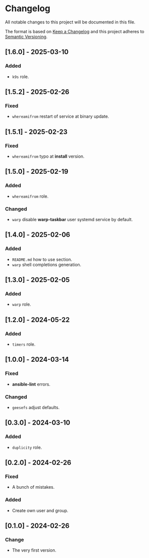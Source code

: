 # Changelog
All notable changes to this project will be documented in this file.

The format is based on [Keep a Changelog](http://keepachangelog.com/en/1.0.0/)
and this project adheres to [Semantic Versioning](http://semver.org/spec/v2.0.0.html).

## [1.6.0] - 2025-03-10
### Added
- `k9s` role.

## [1.5.2] - 2025-02-26
### Fixed
- `whereamifrom` restart of service at binary update.

## [1.5.1] - 2025-02-23
### Fixed
- `whereamifrom` typo at **install** version.

## [1.5.0] - 2025-02-19
### Added
- `whereamifrom` role.

### Changed
- `warp` disable **warp-taskbar** user systemd service by default.

## [1.4.0] - 2025-02-06
### Added
- `README.md` how to use section.
- `warp` shell completions generation.

## [1.3.0] - 2025-02-05
### Added
- `warp` role.

## [1.2.0] - 2024-05-22
### Added
- `timers` role.

## [1.0.0] - 2024-03-14
### Fixed
- **ansible-lint** errors.

### Changed
- `geesefs` adjust defaults.

## [0.3.0] - 2024-03-10
### Added
- `duplicity` role.

## [0.2.0] - 2024-02-26
### Fixed
- A bunch of mistakes.

### Added
- Create own user and group.

## [0.1.0] - 2024-02-26
### Change
- The very first version.

